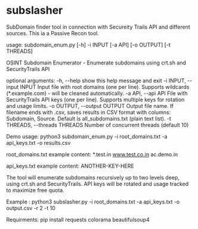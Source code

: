 # subslasher
SubDomain finder tool in connection with Secureity Trails API and different sources.
This ia a Passive Recon tool.

usage: subdomain_enum.py [-h] -i INPUT [-a API] [-o OUTPUT] [-t THREADS]

OSINT Subdomain Enumerator - Enumerate subdomains using crt.sh and SecurityTrails API

optional arguments:
  -h, --help            show this help message and exit
  -i INPUT, --input INPUT
                        Input file with root domains (one per line).
                        Supports wildcards (*.example.com) - will be cleaned automatically.
  -a API, --api API     File with SecurityTrails API keys (one per line).
                        Supports multiple keys for rotation and usage limits.
  -o OUTPUT, --output OUTPUT
                        Output file name.
                        If filename ends with .csv, saves results in CSV format with columns: Subdomain, Source.
                        Default is all_subdomains.txt (plain text list).
  -t THREADS, --threads THREADS
                        Number of concurrent threads (default 10)

Demo usage:
python3 subdomain_enum.py -i root_domains.txt -a api_keys.txt -o results.csv

root_domains.txt example content:
*.test.in
www.test.co.in
ac.demo.in

api_keys.txt example content:
ANOTHER-KEY-HERE

The tool will enumerate subdomains recursively up to two levels deep, using crt.sh and SecurityTrails.
API keys will be rotated and usage tracked to maximize free quota.

Example :
python3 subslasher.py -i root_domains.txt -a api_keys.txt -o output.csv -r 2 -t 10

Requirments: 
pip install requests colorama beautifulsoup4

